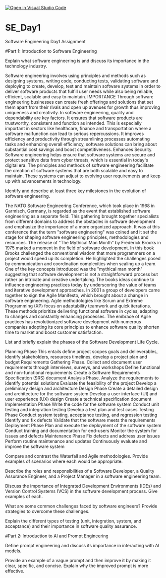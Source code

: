 [![Open in Visual Studio Code](https://classroom.github.com/assets/open-in-vscode-2e0aaae1b6195c2367325f4f02e2d04e9abb55f0b24a779b69b11b9e10269abc.svg)](https://classroom.github.com/online_ide?assignment_repo_id=15584854&assignment_repo_type=AssignmentRepo)
# SE_Day1
Software Engineering Day1 Assignment

#Part 1: Introduction to Software Engineering

Explain what software engineering is and discuss its importance in the technology industry.

Software engineering involves using principles and methods such as designing systems, writing code, conducting tests, validating software and deploying  to create, develop, test and maintain software systems in order to deliver software products that fulfill user needs while also being reliable, efficient, scalable and easy to maintain.
IMPORTANCE
Through software engineering businesses can create fresh offerings and solutions that set them apart from their rivals and open up avenues for growth thus improving uniqueness and creativity.
In software engineering, quality and dependability are key factors. It ensures that software products are trustworthy, consistent and function as intended. This is especially important in sectors like healthcare, finance and transportation where a software malfunction can lead to serious repercussions.
It improves efficiency and productivity through streamlining processes automating tasks and enhancing overall efficiency, software solutions can bring about substantial cost savings and boost competitiveness.
Enhances Security. Software engineering helps ensure that software systems are secure and protect sensitive data from cyber threats, which is essential in today's digital era.
The principles and methods of software engineering facilitate the creation of software systems that are both scalable and easy to maintain. These systems can adjust to evolving user requirements and keep up with advancements in technology.

Identify and describe at least three key milestones in the evolution of software engineering.

The NATO Software Engineering Conference, which took place in 1968 in Garmisch, Germany, is regarded as the event that established software engineering as a separate field. This gathering brought together specialists from different domains to address the obstacles in software development and emphasize the importance of a more organized approach. It was at this conference that the term "software engineering" was coined and it set the stage for shaping software engineering principles, methodologies and resources.
The release of "The Mythical Man Month" by Frederick Brooks in 1975 marked a moment in the field of software development. In this book Brooks challenged the conventional wisdom that more programmers on a project would speed up its completion. He highlighted the challenges posed by communication and coordination complexities when scaling up a team. One of the key concepts introduced was the "mythical man month" suggesting that software development is not a straightforward process but rather an intricate and creative undertaking. The books ideas continue to influence engineering practices today by underscoring the value of teams and iterative development approaches.
In 2001 a group of developers came together to sign the Agile Manifesto, which brought about a change in software engineering. Agile methodologies like Scrum and Extreme Programming (XP) focus on adaptability teamwork and quick iterations. These methods prioritize delivering functional software in cycles, adapting to changes and constantly enhancing processes. The embrace of Agile practices has revolutionized software development with numerous companies adopting its core principles to enhance software quality shorten time to market and boost customer satisfaction.

List and briefly explain the phases of the Software Development Life Cycle.

 Planning Phase
 This entails define project scopes goals and delieverables, identify stakeholders, resources timelines, develop a project plan and budget
    Requirements Gathering Phase.
        Collect and document user requirements through interviews, surveys, and workshops
        Define functional and non-functional requirements
        Create a Software Requirements Specification (SRS) document
    Analysis Phase. 
        Analyze the requirements to identify potential solutions
        Evaluate the feasibility of the project
        Develop a preliminary design and architecture
    Design Phase
        Create a detailed design and architecture for the software system
        Develop a user interface (UI) and user experience (UX) design
        Create a technical specification document
    Implementation Phase
        Write the code for the software system
        Conduct unit testing and integration testing
        Develop a test plan and test cases
    Testing Phase
        Conduct system testing, acceptance testing, and regression testing
        Identify and fix defects
        Validate that the software meets the requirements
    Deployment Phase
        Plan and execute the deployment of the software system
        Conduct training and documentation for end-users
        Monitor the system for issues and defects
    Maintenance Phase
        Fix defects and address user issues
        Perform routine maintenance and updates
        Continuously evaluate and improve the software system


Compare and contrast the Waterfall and Agile methodologies. Provide examples of scenarios where each would be appropriate.



Describe the roles and responsibilities of a Software Developer, a Quality Assurance Engineer, and a Project Manager in a software engineering team.


Discuss the importance of Integrated Development Environments (IDEs) and Version Control Systems (VCS) in the software development process. Give examples of each.


What are some common challenges faced by software engineers? Provide strategies to overcome these challenges.


Explain the different types of testing (unit, integration, system, and acceptance) and their importance in software quality assurance.


#Part 2: Introduction to AI and Prompt Engineering


Define prompt engineering and discuss its importance in interacting with AI models.


Provide an example of a vague prompt and then improve it by making it clear, specific, and concise. Explain why the improved prompt is more effective.
